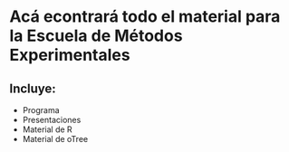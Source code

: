 # Acá econtrará todo el material para la Escuela de Métodos Experimentales



## Incluye:
 - Programa
 - Presentaciones 
 - Material de R 
 - Material de oTree
 
